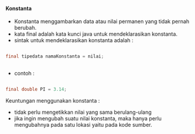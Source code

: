 #### Konstanta

- Konstanta menggambarkan data atau nilai permanen yang tidak pernah berubah.
- kata final adalah kata kunci java untuk mendeklarasikan konstanta.
- sintak untuk mendeklarasikan konstanta adalah :

```java

final tipedata namaKonstanta = nilai;
 
```

- contoh :

```java

final double PI = 3.14;

```

Keuntungan menggunakan konstanta :

- tidak perlu mengetikkan nilai yang sama berulang-ulang
- jika ingin mengubah suatu nilai konstanta, maka hanya perlu mengubahnya pada satu lokasi yaitu pada kode sumber.
